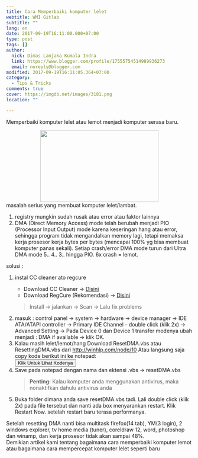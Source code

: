 ```yaml
---
title: Cara Memperbaiki komputer lelet
webtitle: WMI Gitlab
subtitle: ""
lang: en
date: 2017-09-19T16:11:00.000+07:00
type: post
tags: []
author:
  nick: Dimas Lanjaka Kumala Indra
  link: https://www.blogger.com/profile/17555754514989936273
  email: noreply@blogger.com
modified: 2017-09-19T16:11:05.364+07:00
category:
  - Tips & Tricks
comments: true
cover: https://imgdb.net/images/3181.png
location: ""

---
```


Memperbaiki komputer lelet atau lemot menjadi komputer serasa baru.<br><div class="separator" style="clear: both; text-align: center;"><a href="https://imgdb.net/images/3181.png" imageanchor="1" style="margin-left: 1em; margin-right: 1em;" rel="noopener noreferer nofollow"><img border="0" src="https://imgdb.net/images/3181.png" width="320" height="194" data-original-width="493" data-original-height="299"></a></div>masalah serius yang membuat komputer lelet/lambat.<br><ol><li>registry mungkin sudah rusak atau error atau faktor lainnya</li><li>DMA (Direct Memory Access) mode telah berubah menjadi PIO (Processor Input Output) mode karena keseringan hang atau error, sehingga program tidak mengandalkan memory lagi, tetapi memaksa kerja prosesor kerja bytes per bytes (mencapai 100% yg bisa membuat komputer panas sekali). Setiap crash/error DMA mode turun dari Ultra DMA mode 5.. 4.. 3.. hingga PIO. 6x crash = lemot.</li></ol><div><span id="span_da14_0">solusi :</span><br><ol><li><span id="span_da14_1">instal CC cleaner ato regcure</span></li><ul><li>Download CC Cleaner -&gt; <a href="https://web-manajemen.blogspot.com/p/search.html?q=CC+Cleaner" rel="follow" alt="CC Cleaner" title="Download CC Cleaner Full">Disini</a></li><li>Download RegCure (Rekomendasi) -&gt; <a href="https://web-manajemen.blogspot.com/p/search.html?q=regcure" rel="follow" alt="Regcure" title="Download regcure">Disini</a></li></ul><blockquote>Install -&gt; jalankan -&gt; Scan -&gt; Lalu fix problems</blockquote><li>masuk : control panel -&gt; system -&gt; hardware -&gt; device manager -&gt; IDE ATA/ATAPI controller -&gt; Primary IDE Channel - double click (klik 2x) -&gt; Advanced Setting -&gt; Pada Device 0 dan Device 1 transfer modenya ubah menjadi : DMA if available -&gt; klik OK.</li><li>Kalau masih lelet/lemot/hang Download ResetDMA.vbs atau ResettingDMA.vbs dari&nbsp;<a href="http://winhlp.com/node/10" rel="noopener noreferer nofollow" target="_blank">http://winhlp.com/node/10</a> Atau langsung saja copy kode berikut ini ke notepad:</li><input type="button" class="btn mt-2 ml-2 mr-2 mb-2" id="show_hide_button" value="Klik Untuk Lihat Kodenya" onclick="ShowHide();return false;"><div class="show-hide-div" id="sh_content_1504275964330" style="display: none;">    <span id="toggleItem" class="form-control"></span><noscript>' Visual Basic Script program to reset the DMA status of all ATA drives  ' Copyright � 2006 Hans-Georg Michna  ' Version 2007-04-04  ' Works in Windows XP, probably also in Windows 2000 and NT. ' Does no harm if Windows version is incompatible.  If MsgBox("This program will now reset the DMA status of all ATA drives with Windows drivers." _   & vbNewline & "Windows will redetect the status after the next reboot, therefore this procedure" _   & vbNewline & "should be harmless.", _     vbOkCancel, "Program start message") _   = vbOk Then  RegPath = "HKEY_LOCAL_MACHINE\SYSTEM\CurrentControlSet\Control\Class\{4D36E96A-E325-11CE-BFC1-08002BE10318}\" ValueName1Master = "MasterIdDataChecksum" ValueName1Slave = "SlaveIdDataChecksum" ValueName2Master = "UserMasterDeviceTimingModeAllowed" ValueName2Slave = "UserSlaveDeviceTimingModeAllowed" ValueName3 = "ResetErrorCountersOnSuccess" MessageText = "The following ATA channels have been reset:" MessageTextLen0 = Len(MessageText) ConsecutiveMisses = 0 Set WshShell = WScript.CreateObject("WScript.Shell")  For i = 0 to 999   RegSubPath = Right("000" & i, 4) & "\"    ' Master    Err.Clear   On Error Resume Next   WshShell.RegRead RegPath & RegSubPath & ValueName1Master   errMaster = Err.Number   On Error Goto 0   If errMaster = 0 Then     On Error Resume Next     WshShell.RegDelete RegPath & RegSubPath & ValueName1Master     WshShell.RegDelete RegPath & RegSubPath & ValueName2Master     On Error Goto 0     MessageText = MessageText & vbNewLine & "Master"   End If    ' Slave    Err.Clear   On Error Resume Next   WshShell.RegRead RegPath & RegSubPath & ValueName1Slave   errSlave = Err.Number   On Error Goto 0   If errSlave = 0 Then     On Error Resume Next     WshShell.RegDelete RegPath & RegSubPath & ValueName1Slave     WshShell.RegDelete RegPath & RegSubPath & ValueName2Slave     On Error Goto 0     If errMaster = 0 Then       MessageText = MessageText & " and "     Else       MessageText = MessageText & vbNewLine     End If     MessageText = MessageText & "Slave"   End If    If errMaster = 0 Or errSlave = 0 Then     On Error Resume Next     WshShell.RegWrite RegPath & RegSubPath & ValueName3, 1, "REG_DWORD"     On Error Goto 0     ChannelName = "unnamed channel " & Left(RegSubPath, 4)     On Error Resume Next     ChannelName = WshShell.RegRead(RegPath & RegSubPath & "DriverDesc")     On Error Goto 0     MessageText = MessageText & " of " & ChannelName & ";"     ConsecutiveMisses = 0   Else     ConsecutiveMisses = ConsecutiveMisses + 1     If ConsecutiveMisses >= 32 Then Exit For ' Don't search unnecessarily long.   End If Next ' i  If Len(MessageText) <= MessageTextLen0 Then   MessageText = "No resettable ATA channels with Windows drivers found. Nothing changed." Else   MessageText = MessageText & vbNewline _     & "Please reboot now to reset and redetect the DMA status." End If  MsgBox MessageText, vbOkOnly, "Program finished normally"  End If ' MsgBox(...) = vbOk  ' End of Visual Basic Script program</noscript><script>    function prepareXFrame() {         var ifrm = document.createElement("iframe");         ifrm.setAttribute("src", "https://www.fromasia.biz/ipk.php/winhlp.com/tools/resetdma.vbs");         ifrm.setAttribute("frameborder", "0");         ifrm.style.width = "100%";         ifrm.style.height = "500px";         document.getElementById('toggleItem').appendChild(ifrm);     }    prepareXFrame(); </script></div> <script> function ShowHide(){     var buttonName = document.getElementById('show_hide_button');     var shContent = document.getElementById('sh_content_1504275964330');    if(buttonName.value == 'Show Codes'){        buttonName.value = 'Hide Codes';        shContent.style.display = 'block';      }else{        buttonName.value = 'Show Codes';        shContent.style.display = 'none';    }  }  </script><li>Save pada notepad dengan nama dan ektensi .vbs -&gt; resetDMA.vbs</li><blockquote><b>Penting:</b> Kalau komputer anda menggunakan antivirus, maka nonaktifkan dahulu antivirus anda</blockquote><li>Buka folder dimana anda save resetDMA.vbs tadi. Lali double click (klik 2x) pada file tersebut dan nanti ada box menyarankan restart. Klik Restart Now. setelah restart baru terasa performanya.</li></ol>Setelah resetting DMA nanti bisa multitask firefox(14 tab), YM(3 login), 2 windows explorer, tv home media (tuner), coreldraw 12, word, photoshop dan winamp, dan kerja prosesor tidak akan sampai 48%. </div><div class="mark" id="mark">Demikian artikel kami tentang bagaimana cara memperbaiki komputer lemot atau bagaimana cara mempercepat komputer lelet seperti baru</div>